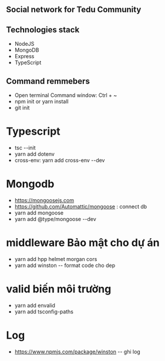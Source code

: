 ## Social network for Tedu Community

## Technologies stack

- NodeJS
- MongoDB
- Express
- TypeScript

## Command remmebers

- Open terminal Command window: Ctrl + ~
- npm init or yarn install
- git init

# Typescript

- tsc --init
- yarn add dotenv
- cross-env: yarn add cross-env --dev

# Mongodb

- https://mongoosejs.com
- https://github.com/Automattic/mongoose : connect db
- yarn add mongoose
- yarn add @type/mongoose --dev

# middleware Bảo mật cho dự án

- yarn add hpp helmet morgan cors
- yarn add winston -- format code cho dep

# valid biến môi trường

- yarn add envalid
- yarn add tsconfig-paths

# Log

- https://www.npmjs.com/package/winston -- ghi log
